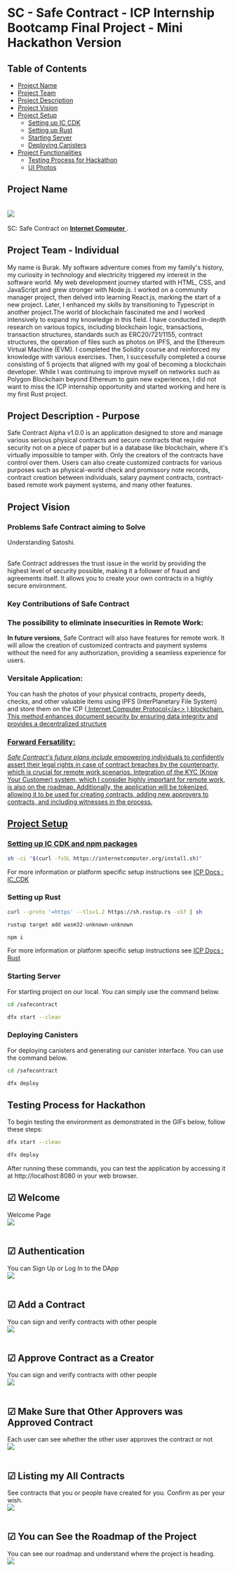 # SC - Safe Contract - ICP Internship Bootcamp Final Project - Mini Hackathon Version

## Table of Contents

- [Project Name](#project-name)
- [Project Team](#project-team---individual)
- [Project Description](#project-description---purpose)
- [Project Vision](#project-vision)
- [Project Setup](#project-setup)
  - [Setting up IC CDK](#setting-up-ic-cdk)
  - [Setting up Rust](#setting-up-rust)
  - [Starting Server](#starting-server)
  - [Deploying Canisters](#deploying-canisters)
- [Project Functionalities](#project-functionalities)
  - [Testing Process for Hackathon](#testing-process-for-hackathon)
  - [UI Photos](#welcome)

## Project Name

<br> <img src="https://github.com/burak-ekinci/safecontract/blob/main/src/safecontract_frontend/src/assets/logo.png"> <br> </br>
SC: Safe Contract on <b><a href="https://internetcomputer.org/"> Internet Computer </a></b>.

## Project Team - Individual

My name is Burak. My software adventure comes from my family's history, my curiosity in technology and electricity triggered my interest in the software world. My web development journey started with HTML, CSS, and JavaScript and grew stronger with Node.js. I worked on a community manager project, then delved into learning React.js, marking the start of a new project. Later, I enhanced my skills by transitioning to Typescript in another project.The world of blockchain fascinated me and I worked intensively to expand my knowledge in this field. I have conducted in-depth research on various topics, including blockchain logic, transactions, transaction structures, standards such as ERC20/721/1155, contract structures, the operation of files such as photos on IPFS, and the Ethereum Virtual Machine (EVM). I completed the Solidity course and reinforced my knowledge with various exercises. Then, I successfully completed a course consisting of 5 projects that aligned with my goal of becoming a blockchain developer. While I was continuing to improve myself on networks such as Polygon Blockchain beyond Ethereum to gain new experiences, I did not want to miss the ICP internship opportunity and started working and here is my first Rust project.

## Project Description - Purpose

Safe Contract Alpha v1.0.0 is an application designed to store and manage various serious physical contracts and secure contracts that require security not on a piece of paper but in a database like blockchain, where it's virtually impossible to tamper with. Only the creators of the contracts have control over them. Users can also create customized contracts for various purposes such as physical-world check and promissory note records, contract creation between individuals, salary payment contracts, contract-based remote work payment systems, and many other features.

## Project Vision

### Problems Safe Contract aiming to Solve

Understanding Satoshi. </br> </br>

Safe Contract addresses the trust issue in the world by providing the highest level of security possible, making it a follower of fraud and agreements itself. It allows you to create your own contracts in a highly secure environment.

### Key Contributions of Safe Contract

### The possibility to eliminate insecurities in Remote Work:

<b>In future versions</b>, Safe Contract will also have features for remote work. It will allow the creation of customized contracts and payment systems without the need for any authorization, providing a seamless experience for users.

### Versitale Application:

You can hash the photos of your physical contracts, property deeds, checks, and other valuable items using IPFS (InterPlanetary File System) and store them on the ICP (<a href="https://internetcomputer.org/"> Internet Computer Protocol</a<> ) blockchain. This method enhances document security by ensuring data integrity and provides a decentralized structure

### Forward Fersatility:

<i>Safe Contract's future plans include </i> empowering individuals to confidently assert their legal rights in case of contract breaches by the counterparty, which is crucial for remote work scenarios. Integration of the KYC (Know Your Customer) system, which I consider highly important for remote work, is also on the roadmap. Additionally, the application will be tokenized, allowing it to be used for creating contracts, adding new approvers to contracts, and including witnesses in the process.

## Project Setup

### Setting up IC CDK and npm packages

```bash
sh -ci "$(curl -fsSL https://internetcomputer.org/install.sh)"
```

For more information or platform specific setup instructions see <a href="https://internetcomputer.org/docs/current/developer-docs/getting-started/install/">ICP Docs : IC_CDK </a>

### Setting up Rust

```bash
curl --proto '=https' --tlsv1.2 https://sh.rustup.rs -sSf | sh
```

```bash
rustup target add wasm32-unknown-unknown
```

```bash
npm i
```

For more information or platform specific setup instructions see <a href="https://internetcomputer.org/docs/current/developer-docs/backend/rust/dev-env" >ICP Docs : Rust</a>

### Starting Server

For starting project on our local. You can simply use the command below.

```bash
cd /safecontract
```

```bash
dfx start --clean
```

### Deploying Canisters

For deploying canisters and generating our canister interface. You can use the command below.

```bash
cd /safecontract
```

```bash
dfx deploy
```

## Testing Process for Hackathon

To begin testing the environment as demonstrated in the GIFs below, follow these steps:

```bash
dfx start --clean
```

```bash
dfx deploy
```

After running these commands, you can test the application by accessing it at http://localhost:8080 in your web browser.

## &#9745; Welcome

Welcome Page
<br> <img src="https://github.com/burak-ekinci/safecontract/blob/main/sc/Welcome.jpeg"> <br> </br>

## &#9745; Authentication

You can Sign Up or Log In to the DApp
<br> <img src="https://github.com/burak-ekinci/safecontract/blob/main/sc/login.jpeg"> <br> </br>

## &#9745; Add a Contract

You can sign and verify contracts with other people
<br> <img src="https://github.com/burak-ekinci/safecontract/blob/main/sc/addContract.jpeg"> <br> </br>

## &#9745; Approve Contract as a Creator

You can sign and verify contracts with other people
<br> <img src="https://github.com/burak-ekinci/safecontract/blob/main/sc/creatorApproved.jpeg"> <br> </br>

## &#9745; Make Sure that Other Approvers was Approved Contract

Each user can see whether the other user approves the contract or not
<br> <img src="https://github.com/burak-ekinci/safecontract/blob/main/sc/allApproved.jpeg"> <br> </br>

## &#9745; Listing my All Contracts

See contracts that you or people have created for you. Confirm as per your wish.
<br> <img src="https://github.com/burak-ekinci/safecontract/blob/main/sc/notapproved.jpeg"> <br> </br>

## &#9745; You can See the Roadmap of the Project

You can see our roadmap and understand where the project is heading.
<br> <img src="https://github.com/burak-ekinci/safecontract/blob/main/sc/roadmap.jpg"> <br> </br>
